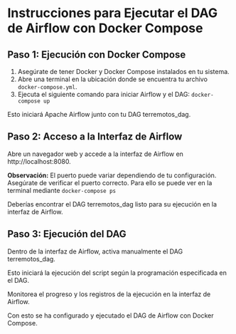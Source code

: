 # Instrucciones para Ejecutar el DAG de Airflow con Docker Compose

## Paso 1: Ejecución con Docker Compose

1. Asegúrate de tener Docker y Docker Compose instalados en tu sistema.
2. Abre una terminal en la ubicación donde se encuentra tu archivo `docker-compose.yml`.
3. Ejecuta el siguiente comando para iniciar Airflow y el DAG:
`
docker-compose up
`

Esto iniciará Apache Airflow junto con tu DAG terremotos_dag.

## Paso 2: Acceso a la Interfaz de Airflow

Abre un navegador web y accede a la interfaz de Airflow en http://localhost:8080.

**Observación:** El puerto puede variar dependiendo de tu configuración. Asegúrate de verificar el puerto correcto. Para ello se puede ver en la terminal mediante `docker-compose ps`

Deberías encontrar el DAG terremotos_dag listo para su ejecución en la interfaz de Airflow.

## Paso 3: Ejecución del DAG

Dentro de la interfaz de Airflow, activa manualmente el DAG terremotos_dag.

Esto iniciará la ejecución del script según la programación especificada en el DAG.

Monitorea el progreso y los registros de la ejecución en la interfaz de Airflow.

Con esto se ha configurado y ejecutado el DAG de Airflow con Docker Compose.
